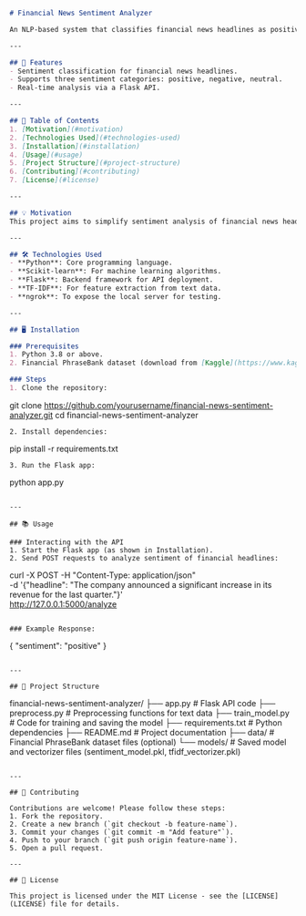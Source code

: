 ```markdown
# Financial News Sentiment Analyzer

An NLP-based system that classifies financial news headlines as positive, negative, or neutral to assist traders and investors in making informed decisions.

---

## 🚀 Features
- Sentiment classification for financial news headlines.
- Supports three sentiment categories: positive, negative, neutral.
- Real-time analysis via a Flask API.

---

## 📖 Table of Contents
1. [Motivation](#motivation)
2. [Technologies Used](#technologies-used)
3. [Installation](#installation)
4. [Usage](#usage)
5. [Project Structure](#project-structure)
6. [Contributing](#contributing)
7. [License](#license)

---

## 💡 Motivation
This project aims to simplify sentiment analysis of financial news headlines to help investors assess market trends and make better decisions.

---

## 🛠️ Technologies Used
- **Python**: Core programming language.
- **Scikit-learn**: For machine learning algorithms.
- **Flask**: Backend framework for API deployment.
- **TF-IDF**: For feature extraction from text data.
- **ngrok**: To expose the local server for testing.

---

## 🖥️ Installation

### Prerequisites
1. Python 3.8 or above.
2. Financial PhraseBank dataset (download from [Kaggle](https://www.kaggle.com/datasets/sbhatti/financial-sentiment-analysis).

### Steps
1. Clone the repository:
   ```
   git clone https://github.com/yourusername/financial-news-sentiment-analyzer.git
   cd financial-news-sentiment-analyzer
   ```
2. Install dependencies:
   ```
   pip install -r requirements.txt
   ```
3. Run the Flask app:
   ```
   python app.py
   ```

---

## 📚 Usage

### Interacting with the API
1. Start the Flask app (as shown in Installation).
2. Send POST requests to analyze sentiment of financial headlines:
   ```
   curl -X POST -H "Content-Type: application/json" \
   -d '{"headline": "The company announced a significant increase in its revenue for the last quarter."}' \
   http://127.0.0.1:5000/analyze
   ```

### Example Response:
```
{
  "sentiment": "positive"
}
```

---

## 📂 Project Structure

```
financial-news-sentiment-analyzer/
├── app.py                  # Flask API code
├── preprocess.py           # Preprocessing functions for text data
├── train_model.py          # Code for training and saving the model
├── requirements.txt        # Python dependencies
├── README.md               # Project documentation
├── data/                   # Financial PhraseBank dataset files (optional)
└── models/                 # Saved model and vectorizer files (sentiment_model.pkl, tfidf_vectorizer.pkl)
```

---

## 🤝 Contributing

Contributions are welcome! Please follow these steps:
1. Fork the repository.
2. Create a new branch (`git checkout -b feature-name`).
3. Commit your changes (`git commit -m "Add feature"`).
4. Push to your branch (`git push origin feature-name`).
5. Open a pull request.

---

## 📜 License

This project is licensed under the MIT License - see the [LICENSE](LICENSE) file for details.
